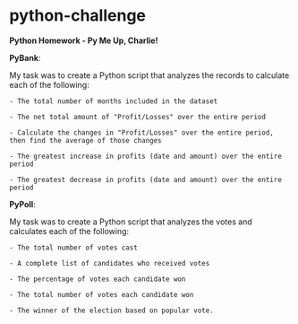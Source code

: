 # python-challenge

<B>Python Homework - Py Me Up, Charlie!</B>


<B>PyBank</B>:

My task was to create a Python script that analyzes the records to calculate each of the following:

    - The total number of months included in the dataset

    - The net total amount of "Profit/Losses" over the entire period

    - Calculate the changes in "Profit/Losses" over the entire period, then find the average of those changes

    - The greatest increase in profits (date and amount) over the entire period

    - The greatest decrease in profits (date and amount) over the entire period




<B>PyPoll</B>:

My task was to create a Python script that analyzes the votes and calculates each of the following:

    - The total number of votes cast

    - A complete list of candidates who received votes

    - The percentage of votes each candidate won

    - The total number of votes each candidate won

    - The winner of the election based on popular vote.

